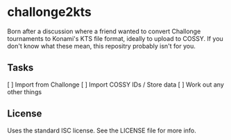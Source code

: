 # challonge2kts

Born after a discussion where a friend wanted to convert Challonge tournaments
to Konami's KTS file format, ideally to upload to COSSY. If you don't know what
these mean, this repositry probably isn't for you.

## Tasks

[ ] Import from Challonge
[ ] Import COSSY IDs / Store data
[ ] Work out any other things

## License

Uses the standard ISC license. See the LICENSE file for more info.
